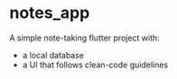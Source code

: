 # notes_app
A simple note-taking flutter project with:
- a local database
- a UI that follows clean-code guidelines

